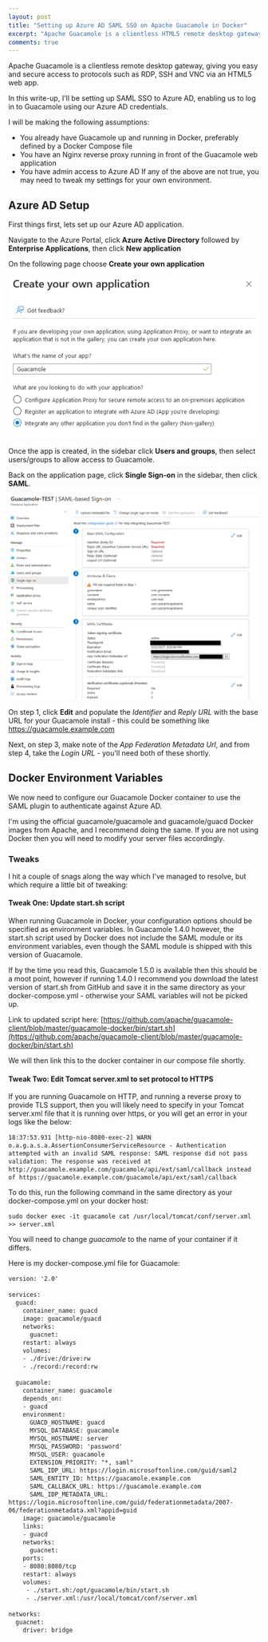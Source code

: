 ```yaml
---
layout: post
title: "Setting up Azure AD SAML SSO on Apache Guacamole in Docker"
excerpt: "Apache Guacamole is a clientless HTML5 remote desktop gateway. This is a quick guide on setting up Azure AD SAML SSO to be able to authenticate to Guacamole running in Docker, behind an Nginx reverse proxy."
comments: true
---
```

Apache Guacamole is a clientless remote desktop gateway, giving you easy and secure access to protocols such as RDP, SSH and VNC via an HTML5 web app.

In this write-up, I'll be setting up SAML SSO to Azure AD, enabling us to log in to Guacamole using our Azure AD credentials.

I will be making the following assumptions:
- You already have Guacamole up and running in Docker, preferably defined by a Docker Compose file
- You have an Nginx reverse proxy running in front of the Guacamole web application
- You have admin access to Azure AD
If any of the above are not true, you may need to tweak my settings for your own environment.

## Azure AD Setup
First things first, lets set up our Azure AD application.

Navigate to the Azure Portal, click **Azure Active Directory** followed by **Enterprise Applications**, then click **New application**

On the following page choose **Create your own application**

<img src="/img/blog/2022-10/guacamole-sso-azure-create-app.png" class="post-img" alt="Screenshot of Azure portal showing App Creation Screen">

Once the app is created, in the sidebar click **Users and groups**, then select users/groups to allow access to Guacamole.

Back on the application page, click **Single Sign-on** in the sidebar, then click **SAML**.

<img src="/img/blog/2022-10/guacamole-sso-azure-config-saml.png" class="post-img" alt="Screenshot of Azure portal showing SAML configuration">

On step 1, click **Edit** and populate the *Identifier* and *Reply URL* with the base URL for your Guacamole install - this could be something like https://guacamole.example.com

Next, on step 3, make note of the *App Federation Metadata Url*, and from step 4, take the *Login URL* - you'll need both of these shortly.

## Docker Environment Variables

We now need to configure our Guacamole Docker container to use the SAML plugin to authenticate against Azure AD.

I'm using the official guacamole/guacamole and guacamole/guacd Docker images from Apache, and I recommend doing the same. If you are not using Docker then you will need to modify your server files accordingly.

### Tweaks
I hit a couple of snags along the way which I've managed to resolve, but which require a little bit of tweaking:

#### Tweak One: Update start.sh script
When running Guacamole in Docker, your configuration options should be specified as environment variables. 
In Guacamole 1.4.0 however, the start.sh script used by Docker does not include the SAML module or its environment variables, even though the SAML module is shipped with this version of Guacamole.

If by the time you read this, Guacamole 1.5.0 is available then this should be a moot point, however if running 1.4.0 I recommend you download the latest version of start.sh from GitHub and save it in the same directory as your docker-compose.yml - otherwise your SAML variables will not be picked up.

Link to updated script here: [https://github.com/apache/guacamole-client/blob/master/guacamole-docker/bin/start.sh](https://github.com/apache/guacamole-client/blob/master/guacamole-docker/bin/start.sh)

We will then link this to the docker container in our compose file shortly.

#### Tweak Two: Edit Tomcat server.xml to set protocol to HTTPS
If you are running Guacamole on HTTP, and running a reverse proxy to provide TLS support, then you will likely need to specify in your Tomcat server.xml file that it is running over https, or you will get an error in your logs like the below:

```
18:37:53.931 [http-nio-8080-exec-2] WARN  o.a.g.a.s.a.AssertionConsumerServiceResource - Authentication attempted with an invalid SAML response: SAML response did not pass validation: The response was received at http://guacamole.example.com/guacamole/api/ext/saml/callback instead of https://guacamole.example.com/guacamole/api/ext/saml/callback
```

To do this, run the following command in the same directory as your docker-compose.yml on your docker host:

```
sudo docker exec -it guacamole cat /usr/local/tomcat/conf/server.xml >> server.xml
```
You will need to change *guacamole* to the name of your container if it differs.


Here is my docker-compose.yml file for Guacamole:

```
version: '2.0'

services:
  guacd:
    container_name: guacd
    image: guacamole/guacd
    networks:
      guacnet:
    restart: always
    volumes:
    - ./drive:/drive:rw
    - ./record:/record:rw

  guacamole:
    container_name: guacamole
    depends_on:
    - guacd
    environment:
      GUACD_HOSTNAME: guacd
      MYSQL_DATABASE: guacamole
      MYSQL_HOSTNAME: server
      MYSQL_PASSWORD: 'password'
      MYSQL_USER: guacamole
      EXTENSION_PRIORITY: "*, saml"
      SAML_IDP_URL: https://login.microsoftonline.com/guid/saml2
      SAML_ENTITY_ID: https://guacamole.example.com
      SAML_CALLBACK_URL: https://guacamole.example.com
      SAML_IDP_METADATA_URL: https://login.microsoftonline.com/guid/federationmetadata/2007-06/federationmetadata.xml?appid=guid
    image: guacamole/guacamole
    links:
    - guacd
    networks:
      guacnet:
    ports:
    - 8080:8080/tcp
    restart: always
    volumes:
     - ./start.sh:/opt/guacamole/bin/start.sh
     - ./server.xml:/usr/local/tomcat/conf/server.xml

networks:
  guacnet:
    driver: bridge
```









